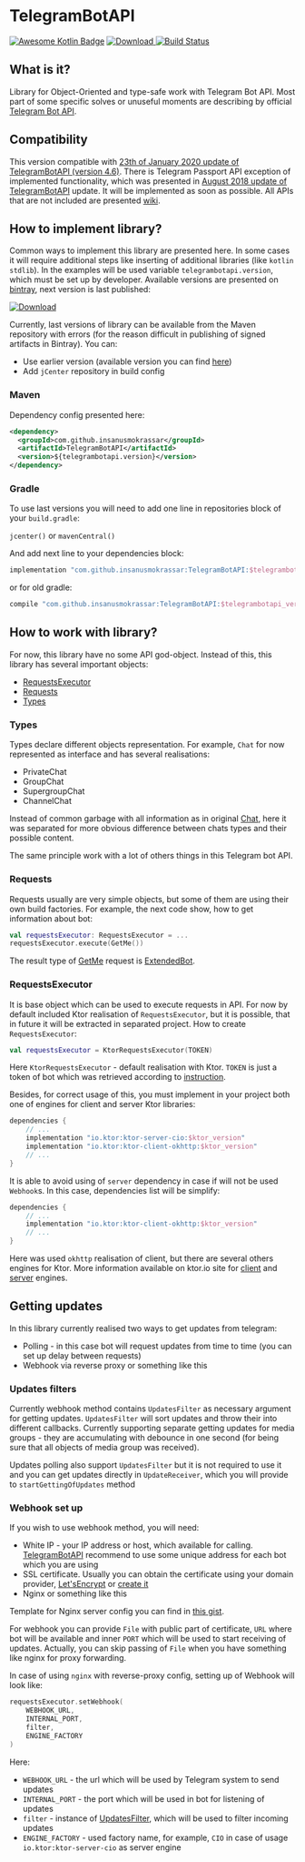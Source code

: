 # TelegramBotAPI

[![Awesome Kotlin Badge](https://kotlin.link/awesome-kotlin.svg)](https://github.com/KotlinBy/awesome-kotlin)
[![Download](https://api.bintray.com/packages/insanusmokrassar/StandardRepository/TelegramBotAPI/images/download.svg) ](https://bintray.com/insanusmokrassar/StandardRepository/TelegramBotAPI/_latestVersion)
[![Build Status](https://jenkins.insanusmokrassar.com/buildStatus/icon?job=TelegramBotAPI_master__publishing)](https://jenkins.insanusmokrassar.com/job/TelegramBotAPI_master__publishing/)

## What is it?

Library for Object-Oriented and type-safe work with Telegram Bot API. Most part of some specific solves or unuseful
moments are describing by official [Telegram Bot API](https://core.telegram.org/bots/api).

## Compatibility

This version compatible with [23th of January 2020 update of TelegramBotAPI (version 4.6)](https://core.telegram.org/bots/api#january-23-2020).
There is Telegram Passport API exception of implemented functionality, which was presented in
[August 2018 update of TelegramBotAPI](https://core.telegram.org/bots/api-changelog#august-27-2018) update. It will be implemented
as soon as possible. All APIs that are not included are presented
[wiki](https://github.com/InsanusMokrassar/TelegramBotAPI/wiki/Not-included-API).

## How to implement library?

Common ways to implement this library are presented here. In some cases it will require additional steps
like inserting of additional libraries (like `kotlin stdlib`). In the examples will be used variable
`telegrambotapi.version`, which must be set up by developer. Available versions are presented on
[bintray](https://bintray.com/insanusmokrassar/StandardRepository/TelegramBotAPI), next version is last published:

[![Download](https://api.bintray.com/packages/insanusmokrassar/StandardRepository/TelegramBotAPI/images/download.svg) ](https://bintray.com/insanusmokrassar/StandardRepository/TelegramBotAPI/_latestVersion)

Currently, last versions of library can be available from the Maven repository with errors (for the reason difficult in publishing
of signed artifacts in Bintray). You can:

* Use earlier version (available version you can find
[here](https://mvnrepository.com/artifact/com.github.insanusmokrassar/TelegramBotAPI))
* Add `jCenter` repository in build config

### Maven

Dependency config presented here:

```xml
<dependency>
  <groupId>com.github.insanusmokrassar</groupId>
  <artifactId>TelegramBotAPI</artifactId>
  <version>${telegrambotapi.version}</version>
</dependency>
```

### Gradle

To use last versions you will need to add one line in repositories block of your `build.gradle`:

`jcenter()` or `mavenCentral()`

And add next line to your dependencies block:

```groovy
implementation "com.github.insanusmokrassar:TelegramBotAPI:$telegrambotapi_version"
```

or for old gradle:

```groovy
compile "com.github.insanusmokrassar:TelegramBotAPI:$telegrambotapi_version"
```

## How to work with library?

For now, this library have no some API god-object. Instead of this, this library has several
important objects:

* [RequestsExecutor](https://github.com/InsanusMokrassar/TelegramBotAPI/blob/master/src/commonMain/kotlin/com/github/insanusmokrassar/TelegramBotAPI/bot/RequestsExecutor.kt)
* [Requests](https://github.com/InsanusMokrassar/TelegramBotAPI/blob/master/src/commonMain/kotlin/com/github/insanusmokrassar/TelegramBotAPI/requests)
* [Types](https://github.com/InsanusMokrassar/TelegramBotAPI/blob/master/src/commonMain/kotlin/com/github/insanusmokrassar/TelegramBotAPI/types)

### Types

Types declare different objects representation. For example, `Chat` for now represented as
interface and has several realisations:

* PrivateChat
* GroupChat
* SupergroupChat
* ChannelChat

Instead of common garbage with all information as in original [Chat](https://core.telegram.org/bots/api#chat),
here it was separated for more obvious difference between chats types and their possible content.

The same principle work with a lot of others things in this Telegram bot API. 

### Requests

Requests usually are very simple objects, but some of them are using their own
build factories. For example, the next code show, how to get information about bot:

```kotlin
val requestsExecutor: RequestsExecutor = ...
requestsExecutor.execute(GetMe())
``` 

The result type of [GetMe](https://github.com/InsanusMokrassar/TelegramBotAPI/blob/master/src/commonMain/kotlin/com/github/insanusmokrassar/TelegramBotAPI/requests/GetMe.kt)
request is
[ExtendedBot](https://github.com/InsanusMokrassar/TelegramBotAPI/blob/master/src/commonMain/kotlin/com/github/insanusmokrassar/TelegramBotAPI/types/User.kt).

### RequestsExecutor

It is base object which can be used to execute requests in API. For now by default included Ktor
realisation of `RequestsExecutor`, but it is possible, that in future it will be extracted in separated
project. How to create `RequestsExecutor`:

```kotlin
val requestsExecutor = KtorRequestsExecutor(TOKEN)
```

Here `KtorRequestsExecutor` - default realisation with Ktor. `TOKEN` is just a token of bot which was retrieved
according to [instruction](https://core.telegram.org/bots#3-how-do-i-create-a-bot).

Besides, for correct usage of this, you must implement in your project both one of engines for client and server
Ktor libraries:

```groovy
dependencies {
    // ...
    implementation "io.ktor:ktor-server-cio:$ktor_version"
    implementation "io.ktor:ktor-client-okhttp:$ktor_version"
    // ...
}
```

It is able to avoid using of `server` dependency in case if will not be used `Webhook`s. In this case,
dependencies list will be simplify:

```groovy
dependencies {
    // ...
    implementation "io.ktor:ktor-client-okhttp:$ktor_version"
    // ...
}
```

Here was used `okhttp` realisation of client, but there are several others engines for Ktor. More information
available on ktor.io site for [client](https://ktor.io/clients/http-client/engines.html) and [server](https://ktor.io/quickstart/artifacts.html)
engines.

## Getting updates

In this library currently realised two ways to get updates from telegram:

* Polling - in this case bot will request updates from time to time (you can set up delay between requests)
* Webhook via reverse proxy or something like this

### Updates filters

Currently webhook method contains `UpdatesFilter` as necessary argument for getting updates.
`UpdatesFilter` will sort updates and throw their into different callbacks. Currently supporting
separate getting updates for media groups - they are accumulating with debounce in one second
(for being sure that all objects of media group was received).

Updates polling also support `UpdatesFilter` but it is not required to use it and you can get updates directly
in `UpdateReceiver`, which you will provide to `startGettingOfUpdates` method

### Webhook set up

If you wish to use webhook method, you will need:

* White IP - your IP address or host, which available for calling. [TelegramBotAPI](https://core.telegram.org/bots/api#setwebhook)
recommend to use some unique address for each bot which you are using
* SSL certificate. Usually you can obtain the certificate using your domain provider, [Let'sEncrypt](https://letsencrypt.org/) or [create it](https://core.telegram.org/bots/self-signed)
* Nginx or something like this

Template for Nginx server config you can find in [this gist](https://gist.github.com/InsanusMokrassar/fcc6e09cebd07e46e8f0fdec234750c4#file-nginxssl-conf).

For webhook you can provide `File` with public part of certificate, `URL` where bot will be available and inner `PORT` which
will be used to start receiving of updates. Actually, you can skip passing of `File` when you have something like
nginx for proxy forwarding.

In case of using `nginx` with reverse-proxy config, setting up of Webhook will look like:

```kotlin
requestsExecutor.setWebhook(
    WEBHOOK_URL,
    INTERNAL_PORT,
    filter,
    ENGINE_FACTORY
)
``` 

Here:

* `WEBHOOK_URL` - the url which will be used by Telegram system to send updates
* `INTERNAL_PORT` - the port which will be used in bot for listening of updates
* `filter` - instance of [UpdatesFilter](https://github.com/InsanusMokrassar/TelegramBotAPI/blob/master/src/commonMain/kotlin/com/github/insanusmokrassar/TelegramBotAPI/updateshandlers/UpdatesFilter.kt),
which will be used to filter incoming updates
* `ENGINE_FACTORY` - used factory name, for example, `CIO` in case of usage `io.ktor:ktor-server-cio` as server engine
